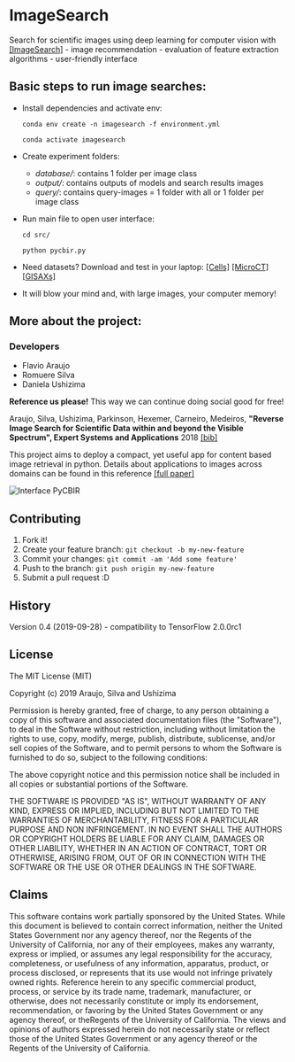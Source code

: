 ImageSearch
===========

Search for scientific images using deep learning for computer vision with [[ImageSearch]](http://bit.ly/aimagesearch) - image recommendation - evaluation of feature extraction algorithms - user-friendly interface

Basic steps to run image searches:
----------------------------------

-	Install dependencies and activate env:

	`conda env create -n imagesearch -f environment.yml`

	`conda activate imagesearch`

-	Create experiment folders:

	-	*database/*: contains 1 folder per image class
	-	*output/*: contains outputs of models and search results images
	-	*query/*: contains query-images = 1 folder with all or 1 folder per image class

-	Run main file to open user interface:

	`cd src/`

	`python pycbir.py`

-	Need datasets? Download and test in your laptop: [[Cells]](https://drive.google.com/open?id=13Ee5D7IT4ZU63Hext3ZTqtExlRvgmJwM) [[MicroCT]](https://drive.google.com/open?id=13Ee5D7IT4ZU63Hext3ZTqtExlRvgmJwM) [[GISAXs]](http://bit.ly/aimagesearch)

-	It will blow your mind and, with large images, your computer memory!

More about the project:
-----------------------

### Developers

-	Flavio Araujo
-	Romuere Silva
-	Daniela Ushizima

**Reference us please!** This way we can continue doing social good for free!

Araujo, Silva, Ushizima, Parkinson, Hexemer, Carneiro, Medeiros, **"Reverse Image Search for Scientific Data within and beyond the Visible Spectrum", Expert Systems and Applications** 2018 [[bib]](https://dblp.uni-trier.de/pers/hb/u/Ushizima:Daniela)

This project aims to deploy a compact, yet useful app for content based image retrieval in python. Details about applications to images across domains can be found in this reference [[full paper]](https://www.researchgate.net/publication/325554753_Reverse_image_search_for_scientific_data_within_and_beyond_the_visible_spectrum/figures?lo=1)

![Interface PyCBIR](https://www.researchgate.net/profile/Daniela_Ushizima/publication/325554753/figure/fig5/AS:645121762680833@1530820422808/pyCBIR-interface-retrieval-options-left-with-feature-extraction-searching-method.ppm)

Contributing
------------

1.	Fork it!
2.	Create your feature branch: `git checkout -b my-new-feature`
3.	Commit your changes: `git commit -am 'Add some feature'`
4.	Push to the branch: `git push origin my-new-feature`
5.	Submit a pull request :D

History
-------

Version 0.4 (2019-09-28) - compatibility to TensorFlow 2.0.0rc1

License
-------

The MIT License (MIT)

Copyright (c) 2019 Araujo, Silva and Ushizima

Permission is hereby granted, free of charge, to any person obtaining a copy of this software and associated documentation files (the "Software"), to deal in the Software without restriction, including without limitation the rights to use, copy, modify, merge, publish, distribute, sublicense, and/or sell copies of the Software, and to permit persons to whom the Software is furnished to do so, subject to the following conditions:

The above copyright notice and this permission notice shall be included in all copies or substantial portions of the Software.

THE SOFTWARE IS PROVIDED "AS IS", WITHOUT WARRANTY OF ANY KIND, EXPRESS OR IMPLIED, INCLUDING BUT NOT LIMITED TO THE WARRANTIES OF MERCHANTABILITY, FITNESS FOR A PARTICULAR PURPOSE AND NON INFRINGEMENT. IN NO EVENT SHALL THE AUTHORS OR COPYRIGHT HOLDERS BE LIABLE FOR ANY CLAIM, DAMAGES OR OTHER LIABILITY, WHETHER IN AN ACTION OF CONTRACT, TORT OR OTHERWISE, ARISING FROM, OUT OF OR IN CONNECTION WITH THE SOFTWARE OR THE USE OR OTHER DEALINGS IN THE SOFTWARE.

Claims
------

This software contains work partially sponsored by the United States. While this document is believed to contain correct information, neither the United States Government nor any agency thereof, nor the Regents of the University of California, nor any of their employees, makes any warranty, express or implied, or assumes any legal responsibility for the accuracy, completeness, or usefulness of any information, apparatus, product, or process disclosed, or represents that its use would not infringe privately owned rights. Reference herein to any specific commercial product, process, or service by its trade name, trademark, manufacturer, or otherwise, does not necessarily constitute or imply its endorsement, recommendation, or favoring by the United States Government or any agency thereof, or theRegents of the University of California. The views and opinions of authors expressed herein do not necessarily state or reflect those of the United States Government or any agency thereof or the Regents of the University of California.
